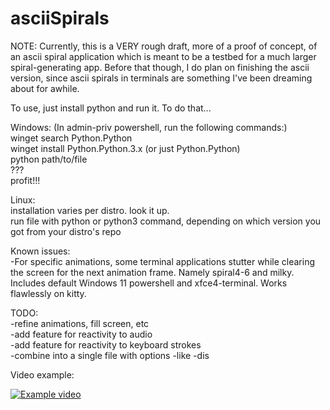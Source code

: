 # asciiSpirals

NOTE: Currently, this is a VERY rough draft, more of a proof of concept, of an ascii spiral application which is meant to be a testbed for a much larger spiral-generating app. Before that though, I do plan on finishing the ascii version, since ascii spirals in terminals are something I've been dreaming about for awhile.  

To use, just install python and run it. To do that...  

Windows: (In admin-priv powershell, run the following commands:)  
winget search Python.Python  
winget install Python.Python.3.x (or just Python.Python)  
python path/to/file  
???  
profit!!!  

Linux:  
installation varies per distro. look it up.  
run file with python or python3 command, depending on which version you got from your distro's repo  

Known issues:  
-For specific animations, some terminal applications stutter while clearing the screen for the next animation frame. Namely spiral4-6 and milky. Includes default Windows 11 powershell and xfce4-terminal. Works flawlessly on kitty.

TODO:  
-refine animations, fill screen, etc  
-add feature for reactivity to audio  
-add feature for reactivity to keyboard strokes  
-combine into a single file with options -like -dis  

Video example:  

[![Example video](https://i3.ytimg.com/vi/k3DLQxfLdew/hqdefault.jpg)](https://www.youtube.com/watch?v=k3DLQxfLdew)
